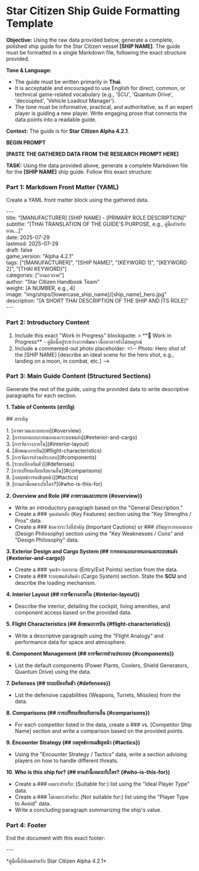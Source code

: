 # **Star Citizen Ship Guide Formatting Template**

**Objective:** Using the raw data provided below, generate a complete, polished ship guide for the Star Citizen vessel **\[SHIP NAME\]**. The guide must be formatted in a single Markdown file, following the exact structure provided.

**Tone & Language:**

* The guide must be written primarily in **Thai**.  
* It is acceptable and encouraged to use English for direct, common, or technical game-related vocabulary (e.g., 'SCU', 'Quantum Drive', 'decoupled', 'Vehicle Loadout Manager').  
* The tone must be informative, practical, and authoritative, as if an expert player is guiding a new player. Write engaging prose that connects the data points into a readable guide.

**Context:** The guide is for **Star Citizen Alpha 4.2.1**.

**BEGIN PROMPT**

**\[PASTE THE GATHERED DATA FROM THE RESEARCH PROMPT HERE\]**

**TASK:** Using the data provided above, generate a complete Markdown file for the **\[SHIP NAME\]** ship guide. Follow this exact structure:

### **Part 1: Markdown Front Matter (YAML)**

Create a YAML front matter block using the gathered data.

\---  
title: "\[MANUFACTURER\] \[SHIP NAME\] \- \[PRIMARY ROLE DESCRIPTION\]"  
subtitle: "\[THAI TRANSLATION OF THE GUIDE'S PURPOSE, e.g., คู่มือสำหรับยาน...\]"  
date: 2025-07-29  
lastmod: 2025-07-29  
draft: false  
game\_version: "Alpha 4.2.1"  
tags: \["\[MANUFACTURER\]", "\[SHIP NAME\]", "\[KEYWORD 1\]", "\[KEYWORD 2\]", "\[THAI KEYWORD\]"\]  
categories: \["ยานอวกาศ"\]  
author: "Star Citizen Handbook Team"  
weight: \[A NUMBER, e.g., 4\]  
image: "img/ships/\[lowercase\_ship\_name\]/\[ship\_name\]\_hero.jpg"  
description: "\[A SHORT THAI DESCRIPTION OF THE SHIP AND ITS ROLE\]"  
\---

### **Part 2: Introductory Content**

1. Include this exact "Work in Progress" blockquote: \> \*\*🚧 Work in Progress\*\* \- คู่มือนี้อยู่ระหว่างการพัฒนา เนื้อหาอาจยังไม่สมบูรณ์  
2. Include a commented-out photo placeholder: \<\!-- Photo: Hero shot of the \[SHIP NAME\] \[describe an ideal scene for the hero shot, e.g., landing on a moon, in combat, etc.\] \--\>

### **Part 3: Main Guide Content (Structured Sections)**

Generate the rest of the guide, using the provided data to write descriptive paragraphs for each section.

**1\. Table of Contents (สารบัญ)**

\#\# สารบัญ

1\. \[ภาพรวมและบทบาท\](\#overview)  
2\. \[การออกแบบภายนอกและระบบขนส่ง\](\#exterior-and-cargo)  
3\. \[การจัดวางภายใน\](\#interior-layout)  
4\. \[ลักษณะการบิน\](\#flight-characteristics)  
5\. \[การจัดการส่วนประกอบ\](\#components)  
6\. \[ระบบป้องกันตัว\](\#defenses)  
7\. \[การเปรียบเทียบกับยานอื่น\](\#comparisons)  
8\. \[กลยุทธ์การเผชิญหน้า\](\#tactics)  
9\. \[ยานลำนี้เหมาะกับใคร?\](\#who-is-this-for)

**2\. Overview and Role (\#\# ภาพรวมและบทบาท {\#overview})**

* Write an introductory paragraph based on the "General Description."  
* Create a \#\#\# จุดเด่นหลัก (Key Features) section using the "Key Strengths / Pros" data.  
* Create a \#\#\# ข้อควรระวังที่สำคัญ (Important Cautions) or \#\#\# ปรัชญาการออกแบบ (Design Philosophy) section using the "Key Weaknesses / Cons" and "Design Philosophy" data.

**3\. Exterior Design and Cargo System (\#\# การออกแบบภายนอกและระบบขนส่ง {\#exterior-and-cargo})**

* Create a \#\#\# จุดเข้า-ออกยาน (Entry/Exit Points) section from the data.  
* Create a \#\#\# ระบบขนส่งสินค้า (Cargo System) section. State the **SCU** and describe the loading mechanism.

**4\. Interior Layout (\#\# การจัดวางภายใน {\#interior-layout})**

* Describe the interior, detailing the cockpit, living amenities, and component access based on the provided data.

**5\. Flight Characteristics (\#\# ลักษณะการบิน {\#flight-characteristics})**

* Write a descriptive paragraph using the "Flight Analogy" and performance data for space and atmosphere.

**6\. Component Management (\#\# การจัดการส่วนประกอบ {\#components})**

* List the default components (Power Plants, Coolers, Shield Generators, Quantum Drive) using the data.

**7\. Defenses (\#\# ระบบป้องกันตัว {\#defenses})**

* List the defensive capabilities (Weapons, Turrets, Missiles) from the data.

**8\. Comparisons (\#\# การเปรียบเทียบกับยานอื่น {\#comparisons})**

* For each competitor listed in the data, create a \#\#\# vs. \[Competitor Ship Name\] section and write a comparison based on the provided points.

**9\. Encounter Strategy (\#\# กลยุทธ์การเผชิญหน้า {\#tactics})**

* Using the "Encounter Strategy / Tactics" data, write a section advising players on how to handle different threats.

**10\. Who is this ship for? (\#\# ยานลำนี้เหมาะกับใคร? {\#who-is-this-for})**

* Create a \#\#\# เหมาะสำหรับ: (Suitable for:) list using the "Ideal Player Type" data.  
* Create a \#\#\# ไม่เหมาะสำหรับ: (Not suitable for:) list using the "Player Type to Avoid" data.  
* Write a concluding paragraph summarizing the ship's value.

### **Part 4: Footer**

End the document with this exact footer:

\---

\*คู่มือนี้อัปเดตสำหรับ Star Citizen Alpha 4.2.1\*  
